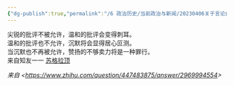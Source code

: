 ```yaml
---
{"dg-publish":true,"permalink":"/6 政治历史/当前政治与新闻/20230406关于言论自由/","title":"20230406关于言论自由"}
---
```



尖锐的批评不被允许，温和的批评会变得刺耳。  
温和的批评也不允许，沉默将会显得居心叵测。  
当沉默也不再被允许，赞扬的不够卖力将是一种罪行。  
来自知友一一 [苏格拉顶](https://www.zhihu.com/search?q=%E8%8B%8F%E6%A0%BC%E6%8B%89%E9%A1%B6&search_source=Entity&hybrid_search_source=Entity&hybrid_search_extra=%7B%22sourceType%22%3A%22answer%22%2C%22sourceId%22%3A2969885003%7D)

*来自 \<<https://www.zhihu.com/question/447483875/answer/2969994554>\>*

